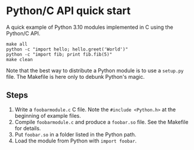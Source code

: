 Python/C API quick start
=========================

A quick example of Python 3.10 modules implemented in C using the Python/C API.

```
make all
python -c "import hello; hello.greet('World')"
python -c "import fib; print fib.fib(5)"
make clean
```

Note that the best way to distribute a Python module is to use a `setup.py`
file. The Makefile is here only to debunk Python's magic.


## Steps

1. Write a `foobarmodule.c` C file.
   Note the `#include <Python.h>` at the beginning of example files.
2. Compile `foobarmodule.c` and produce a `foobar.so` file.
   See the Makefile for details.
3. Put `foobar.so` in a folder listed in the Python path.
4. Load the module from Python with `import foobar`.
